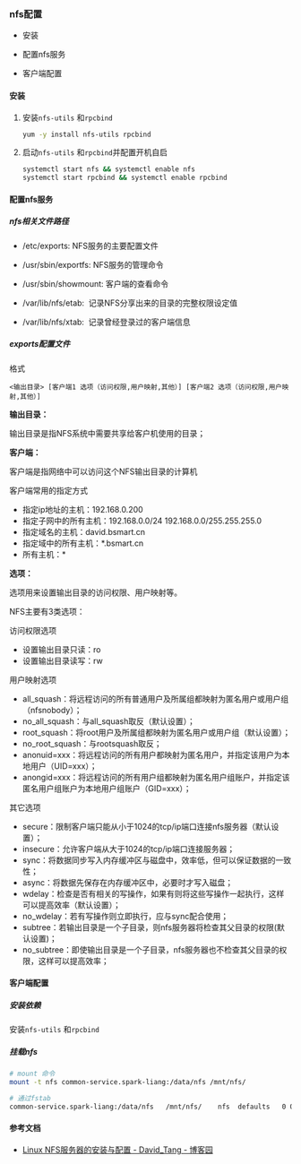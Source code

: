 ### nfs配置

- 安装

- 配置nfs服务

- 客户端配置

#### 安装

1. 安装`nfs-utils` 和`rpcbind`
   
   ```bash
   yum -y install nfs-utils rpcbind
   ```

2. 启动`nfs-utils` 和`rpcbind`并配置开机自启
   
   ```bash
   systemctl start nfs && systemctl enable nfs
   systemctl start rpcbind && systemctl enable rpcbind
   ```

#### 配置nfs服务

##### nfs相关文件路径

- /etc/exports: NFS服务的主要配置文件

- /usr/sbin/exportfs: NFS服务的管理命令

- /usr/sbin/showmount: 客户端的查看命令

- /var/lib/nfs/etab:  记录NFS分享出来的目录的完整权限设定值

- /var/lib/nfs/xtab:  记录曾经登录过的客户端信息

##### exports配置文件

格式

```
<输出目录> [客户端1 选项（访问权限,用户映射,其他）] [客户端2 选项（访问权限,用户映射,其他）]
```

 **输出目录：**

输出目录是指NFS系统中需要共享给客户机使用的目录；

**客户端：**

客户端是指网络中可以访问这个NFS输出目录的计算机

客户端常用的指定方式

- 指定ip地址的主机：192.168.0.200
- 指定子网中的所有主机：192.168.0.0/24 192.168.0.0/255.255.255.0
- 指定域名的主机：david.bsmart.cn
- 指定域中的所有主机：*.bsmart.cn
- 所有主机：*

**选项：**

选项用来设置输出目录的访问权限、用户映射等。

NFS主要有3类选项：

访问权限选项

- 设置输出目录只读：ro
- 设置输出目录读写：rw

用户映射选项

- all_squash：将远程访问的所有普通用户及所属组都映射为匿名用户或用户组（nfsnobody）；
- no_all_squash：与all_squash取反（默认设置）；
- root_squash：将root用户及所属组都映射为匿名用户或用户组（默认设置）；
- no_root_squash：与rootsquash取反；
- anonuid=xxx：将远程访问的所有用户都映射为匿名用户，并指定该用户为本地用户（UID=xxx）；
- anongid=xxx：将远程访问的所有用户组都映射为匿名用户组账户，并指定该匿名用户组账户为本地用户组账户（GID=xxx）；

其它选项

- secure：限制客户端只能从小于1024的tcp/ip端口连接nfs服务器（默认设置）；
- insecure：允许客户端从大于1024的tcp/ip端口连接服务器；
- sync：将数据同步写入内存缓冲区与磁盘中，效率低，但可以保证数据的一致性；
- async：将数据先保存在内存缓冲区中，必要时才写入磁盘；
- wdelay：检查是否有相关的写操作，如果有则将这些写操作一起执行，这样可以提高效率（默认设置）；
- no_wdelay：若有写操作则立即执行，应与sync配合使用；
- subtree：若输出目录是一个子目录，则nfs服务器将检查其父目录的权限(默认设置)；
- no_subtree：即使输出目录是一个子目录，nfs服务器也不检查其父目录的权限，这样可以提高效率；

#### 客户端配置

##### 安装依赖

安装`nfs-utils` 和`rpcbind`

##### 挂载nfs

```bash
# mount 命令
mount -t nfs common-service.spark-liang:/data/nfs /mnt/nfs/

# 通过fstab
common-service.spark-liang:/data/nfs   /mnt/nfs/    nfs  defaults   0 0
```

#### 参考文档

- [Linux NFS服务器的安装与配置 - David_Tang - 博客园](https://www.cnblogs.com/mchina/archive/2013/01/03/2840040.html)
